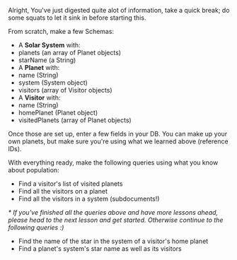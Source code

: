 
Alright, You've just digested quite alot of information, take a quick break; do some squats to let it sink in before starting this.

  

From scratch, make a few Schemas:

-   A **Solar System** with:
-   planets (an array of Planet objects)
-   starName (a String)
-   A **Planet** with:
-   name (String)
-   system (System object)
-   visitors (array of Visitor objects)
-   A **Visitor** with:
-   name (String)
-   homePlanet (Planet object)
-   visitedPlanets (array of Planet objects)

  

Once those are set up, enter a few fields in your DB. You can make up your own planets, but make sure you're using what we learned above (reference IDs).

  

With everything ready, make the following queries using what you know about population:

-   Find a visitor's list of visited planets
-   Find all the visitors on a planet
-   Find all the visitors in a system (subdocuments!)

  

_* If you've finished all the queries above and have more lessons ahead, please head to the next lesson and get started. Otherwise continue to the following queries :)_

  

-   Find the name of the star in the system of a visitor's home planet
-   Find a planet's system's star name as well as its visitors
